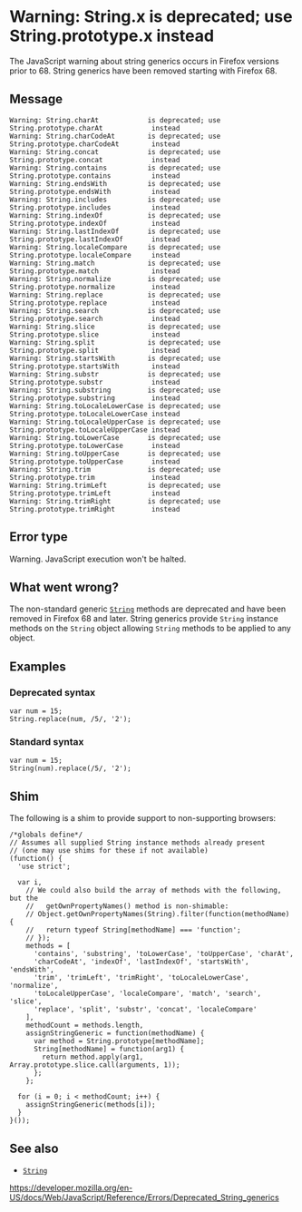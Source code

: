# Warning: String.x is deprecated; use String.prototype.x instead

The JavaScript warning about string generics occurs in Firefox versions prior to 68. String generics have been removed starting with Firefox 68.

## Message

    Warning: String.charAt            is deprecated; use String.prototype.charAt            instead
    Warning: String.charCodeAt        is deprecated; use String.prototype.charCodeAt        instead
    Warning: String.concat            is deprecated; use String.prototype.concat            instead
    Warning: String.contains          is deprecated; use String.prototype.contains          instead
    Warning: String.endsWith          is deprecated; use String.prototype.endsWith          instead
    Warning: String.includes          is deprecated; use String.prototype.includes          instead
    Warning: String.indexOf           is deprecated; use String.prototype.indexOf           instead
    Warning: String.lastIndexOf       is deprecated; use String.prototype.lastIndexOf       instead
    Warning: String.localeCompare     is deprecated; use String.prototype.localeCompare     instead
    Warning: String.match             is deprecated; use String.prototype.match             instead
    Warning: String.normalize         is deprecated; use String.prototype.normalize         instead
    Warning: String.replace           is deprecated; use String.prototype.replace           instead
    Warning: String.search            is deprecated; use String.prototype.search            instead
    Warning: String.slice             is deprecated; use String.prototype.slice             instead
    Warning: String.split             is deprecated; use String.prototype.split             instead
    Warning: String.startsWith        is deprecated; use String.prototype.startsWith        instead
    Warning: String.substr            is deprecated; use String.prototype.substr            instead
    Warning: String.substring         is deprecated; use String.prototype.substring         instead
    Warning: String.toLocaleLowerCase is deprecated; use String.prototype.toLocaleLowerCase instead
    Warning: String.toLocaleUpperCase is deprecated; use String.prototype.toLocaleUpperCase instead
    Warning: String.toLowerCase       is deprecated; use String.prototype.toLowerCase       instead
    Warning: String.toUpperCase       is deprecated; use String.prototype.toUpperCase       instead
    Warning: String.trim              is deprecated; use String.prototype.trim              instead
    Warning: String.trimLeft          is deprecated; use String.prototype.trimLeft          instead
    Warning: String.trimRight         is deprecated; use String.prototype.trimRight         instead

## Error type

Warning. JavaScript execution won't be halted.

## What went wrong?

The non-standard generic [`String`](../global_objects/string) methods are deprecated and have been removed in Firefox 68 and later. String generics provide `String` instance methods on the `String` object allowing `String` methods to be applied to any object.

## Examples

### Deprecated syntax

    var num = 15;
    String.replace(num, /5/, '2');

### Standard syntax

    var num = 15;
    String(num).replace(/5/, '2');

## Shim

The following is a shim to provide support to non-supporting browsers:

    /*globals define*/
    // Assumes all supplied String instance methods already present
    // (one may use shims for these if not available)
    (function() {
      'use strict';

      var i,
        // We could also build the array of methods with the following, but the
        //   getOwnPropertyNames() method is non-shimable:
        // Object.getOwnPropertyNames(String).filter(function(methodName) {
        //   return typeof String[methodName] === 'function';
        // });
        methods = [
          'contains', 'substring', 'toLowerCase', 'toUpperCase', 'charAt',
          'charCodeAt', 'indexOf', 'lastIndexOf', 'startsWith', 'endsWith',
          'trim', 'trimLeft', 'trimRight', 'toLocaleLowerCase', 'normalize',
          'toLocaleUpperCase', 'localeCompare', 'match', 'search', 'slice',
          'replace', 'split', 'substr', 'concat', 'localeCompare'
        ],
        methodCount = methods.length,
        assignStringGeneric = function(methodName) {
          var method = String.prototype[methodName];
          String[methodName] = function(arg1) {
            return method.apply(arg1, Array.prototype.slice.call(arguments, 1));
          };
        };

      for (i = 0; i < methodCount; i++) {
        assignStringGeneric(methods[i]);
      }
    }());

## See also

- [`String`](../global_objects/string)

<a href="https://developer.mozilla.org/en-US/docs/Web/JavaScript/Reference/Errors/Deprecated_String_generics" class="_attribution-link">https://developer.mozilla.org/en-US/docs/Web/JavaScript/Reference/Errors/Deprecated_String_generics</a>
